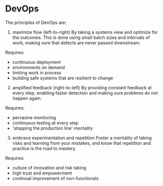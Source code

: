 # DevOps

The principles of DevOps are:

1. maximize flow
(left-to-right) By taking a systems view and optimize for the outcomes. This is done using small batch sizes and intervals of work, making sure that defects are never passed downstream.

Requires:
 - continuous deployment
 - environments on demand
 - limiting work in process
 - building safe systems that are resilient to change

2. amplified feedback
(right-to-left) By providing constant feedback at every step, enabling faster detection and making sure problems do not happen again.

Requires:
 - pervasive monitoring
 - continuous testing at every step
 - 'stopping the production line' mentality

3. embrace experimentation and repetition
Foster a mentality of taking risks and learning from your mistakes, and know that repetition and practice is the road to mastery.

Requires:
 - culture of innovation and risk taking
 - high trust and empowerment
 - continual improvement of non-functionals
